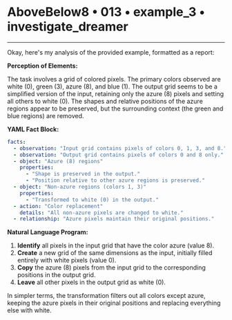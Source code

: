 # AboveBelow8 • 013 • example_3 • investigate_dreamer

---
Okay, here's my analysis of the provided example, formatted as a report:

**Perception of Elements:**

The task involves a grid of colored pixels. The primary colors observed are white (0), green (3), azure (8), and blue (1). The output grid seems to be a simplified version of the input, retaining only the azure (8) pixels and setting all others to white (0).  The shapes and relative positions of the azure regions appear to be preserved, but the surrounding context (the green and blue regions) are removed.

**YAML Fact Block:**



```yaml
facts:
  - observation: "Input grid contains pixels of colors 0, 1, 3, and 8."
  - observation: "Output grid contains pixels of colors 0 and 8 only."
  - object: "Azure (8) regions"
    properties:
      - "Shape is preserved in the output."
      - "Position relative to other azure regions is preserved."
  - object: "Non-azure regions (colors 1, 3)"
    properties:
      - "Transformed to white (0) in the output."
  - action: "Color replacement"
    details: "All non-azure pixels are changed to white."
  - relationship: "Azure pixels maintain their original positions."
```



**Natural Language Program:**

1.  **Identify** all pixels in the input grid that have the color azure (value 8).
2.  **Create** a new grid of the same dimensions as the input, initially filled entirely with white pixels (value 0).
3.  **Copy** the azure (8) pixels from the input grid to the corresponding positions in the output grid.
4.  **Leave** all other pixels in the output grid as white (0).

In simpler terms, the transformation filters out all colors except azure, keeping the azure pixels in their original positions and replacing everything else with white.

